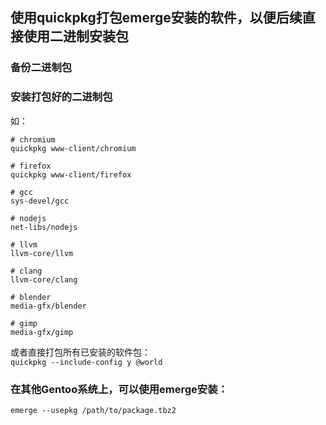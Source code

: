 ## 使用quickpkg打包emerge安装的软件，以便后续直接使用二进制安装包

### 备份二进制包
### 安装打包好的二进制包
如：  

```
# chromium
quickpkg www-client/chromium

# firefox
quickpkg www-client/firefox

# gcc
sys-devel/gcc

# nodejs
net-libs/nodejs

# llvm
llvm-core/llvm

# clang
llvm-core/clang

# blender
media-gfx/blender

# gimp
media-gfx/gimp
```

或者直接打包所有已安装的软件包：  
`quickpkg --include-config y @world`

### 在其他Gentoo系统上，可以使用emerge安装：
```
emerge --usepkg /path/to/package.tbz2
```
